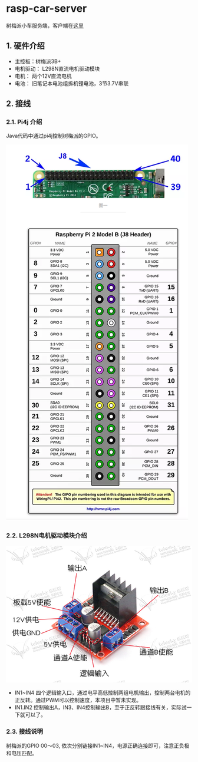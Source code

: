 # rasp-car-server
树梅派小车服务端，客户端在[这里](https://github.com/chengda/rasp-car-client)

## 1. 硬件介绍
- 主控板：树梅派3B+
- 电机驱动： L298N直流电机驱动模块
- 电机： 两个12V直流电机
- 电池： 旧笔记本电池组拆机锂电池，3节3.7V串联

## 2. 接线
### 2.1. Pi4j 介绍

Java代码中通过pi4j控制树梅派的GPIO。

![pi4j](md/pi4j.png)

### 2.2. L298N电机驱动模块介绍

![l298n](md/l298n.png)

- IN1~IN4 四个逻辑输入口，通过电平高低控制两组电机输出，控制两台电机的正反转。通过PWM可以控制速度，本项目中暂未实现。
- IN1.IN2 控制输出A，IN3、IN4控制输出B，至于正反转跟接线有关，实际试一下就可以了。

### 2.3. 接线说明

树梅派的GPIO 00～03, 依次分别链接IN1~IN4，电源正确连接即可，注意正负极和电压匹配。


